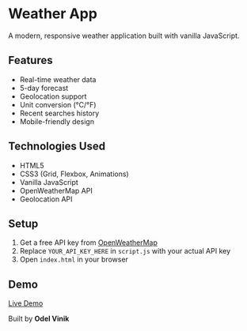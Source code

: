 # Weather App

A modern, responsive weather application built with vanilla JavaScript.

## Features
- Real-time weather data
- 5-day forecast
- Geolocation support
- Unit conversion (°C/°F)
- Recent searches history
- Mobile-friendly design

## Technologies Used
- HTML5
- CSS3 (Grid, Flexbox, Animations)
- Vanilla JavaScript
- OpenWeatherMap API
- Geolocation API

## Setup
1. Get a free API key from [OpenWeatherMap](https://openweathermap.org/api)
2. Replace `YOUR_API_KEY_HERE` in `script.js` with your actual API key
3. Open `index.html` in your browser

## Demo
[Live Demo](https://odelvi1.github.io/weather-app)

Built by **Odel Vinik**